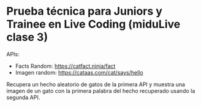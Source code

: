 # Prueba técnica para Juniors y Trainee en Live Coding (miduLive clase 3)

APIs: 
- Facts Random: https://catfact.ninja/fact
- Imagen random: https://cataas.com/cat/says/hello

Recupera un hecho aleatorio de gatos de la primera API y muestra una imagen de un gato con la primera palabra del hecho recuperado usando la segunda API.
